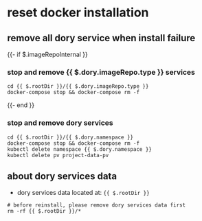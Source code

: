 # reset docker installation

## remove all dory service when install failure

{{- if $.imageRepoInternal }}
### stop and remove {{ $.dory.imageRepo.type }} services

```shell script
cd {{ $.rootDir }}/{{ $.dory.imageRepo.type }}
docker-compose stop && docker-compose rm -f
```
{{- end }}

### stop and remove dory services

```shell script
cd {{ $.rootDir }}/{{ $.dory.namespace }}
docker-compose stop && docker-compose rm -f
kubectl delete namespace {{ $.dory.namespace }}
kubectl delete pv project-data-pv
```

## about dory services data

- dory services data located at: `{{ $.rootDir }}`

```shell script
# before reinstall, please remove dory services data first
rm -rf {{ $.rootDir }}/*
```
